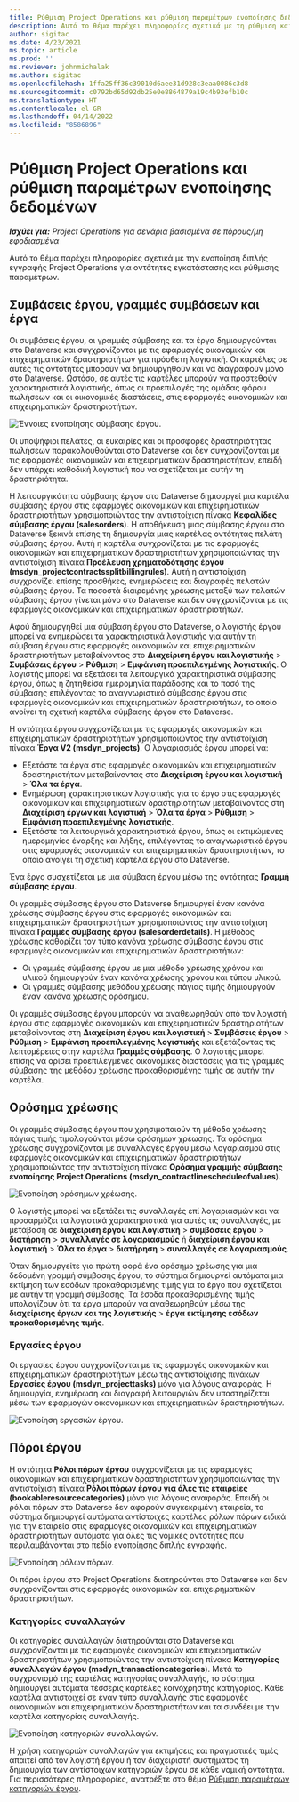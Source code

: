 ```yaml
---
title: Ρύθμιση Project Operations και ρύθμιση παραμέτρων ενοποίησης δεδομένων
description: Αυτό το θέμα παρέχει πληροφορίες σχετικά με τη ρύθμιση και τη ρύθμιση παραμέτρων αντιστοιχίσεων διπλής εγγραφής Project Operations.
author: sigitac
ms.date: 4/23/2021
ms.topic: article
ms.prod: ''
ms.reviewer: johnmichalak
ms.author: sigitac
ms.openlocfilehash: 1ffa25ff36c39010d6aee31d928c3eaa0086c3d8
ms.sourcegitcommit: c0792bd65d92db25e0e8864879a19c4b93efb10c
ms.translationtype: HT
ms.contentlocale: el-GR
ms.lasthandoff: 04/14/2022
ms.locfileid: "8586896"
---
```

# <a name="project-operations-setup-and-configuration-data-integration"></a>Ρύθμιση Project Operations και ρύθμιση παραμέτρων ενοποίησης δεδομένων

_**Ισχύει για:** Project Operations για σενάρια βασισμένα σε πόρους/μη εφοδιασμένα_

Αυτό το θέμα παρέχει πληροφορίες σχετικά με την ενοποίηση διπλής εγγραφής Project Operations για οντότητες εγκατάστασης και ρύθμισης παραμέτρων.

## <a name="project-contracts-contract-lines-and-projects"></a>Συμβάσεις έργου, γραμμές συμβάσεων και έργα

Οι συμβάσεις έργου, οι γραμμές σύμβασης και τα έργα δημιουργούνται στο Dataverse και συγχρονίζονται με τις εφαρμογές οικονομικών και επιχειρηματικών δραστηριοτήτων για πρόσθετη λογιστική. Οι καρτέλες σε αυτές τις οντότητες μπορούν να δημιουργηθούν και να διαγραφούν μόνο στο Dataverse. Ωστόσο, σε αυτές τις καρτέλες μπορούν να προστεθούν χαρακτηριστικά λογιστικής, όπως οι προεπιλογές της ομάδας φόρου πωλήσεων και οι οικονομικές διαστάσεις, στις εφαρμογές οικονομικών και επιχειρηματικών δραστηριοτήτων.

  ![Έννοιες ενοποίησης σύμβασης έργου.](./media/1ProjectContract.jpg)

Οι υποψήφιοι πελάτες, οι ευκαιρίες και οι προσφορές δραστηριότητας πωλήσεων παρακολουθούνται στο Dataverse και δεν συγχρονίζονται με τις εφαρμογές οικονομικών και επιχειρηματικών δραστηριοτήτων, επειδή δεν υπάρχει καθοδική λογιστική που να σχετίζεται με αυτήν τη δραστηριότητα.

Η λειτουργικότητα σύμβασης έργου στο Dataverse δημιουργεί μια καρτέλα σύμβασης έργου στις εφαρμογές οικονομικών και επιχειρηματικών δραστηριοτήτων χρησιμοποιώντας την αντιστοίχιση πίνακα **Κεφαλίδες σύμβασης έργου (salesorders**). Η αποθήκευση μιας σύμβασης έργου στο Dataverse ξεκινά επίσης τη δημιουργία μιας καρτέλας οντότητας πελάτη σύμβασης έργου. Αυτή η καρτέλα συγχρονίζεται με τις εφαρμογές οικονομικών και επιχειρηματικών δραστηριοτήτων χρησιμοποιώντας την αντιστοίχιση πίνακα **Προέλευση χρηματοδότησης έργου (msdyn\_projectcontractssplitbillingrules)**. Αυτή η αντιστοίχιση συγχρονίζει επίσης προσθήκες, ενημερώσεις και διαγραφές πελατών σύμβασης έργου. Τα ποσοστά διαιρεμένης χρέωσης μεταξύ των πελατών σύμβασης έργου γίνεται μόνο στο Dataverse και δεν συγχρονίζονται με τις εφαρμογές οικονομικών και επιχειρηματικών δραστηριοτήτων.

Αφού δημιουργηθεί μια σύμβαση έργου στο Dataverse, ο λογιστής έργου μπορεί να ενημερώσει τα χαρακτηριστικά λογιστικής για αυτήν τη σύμβαση έργου στις εφαρμογές οικονομικών και επιχειρηματικών δραστηριοτήτων μεταβαίνοντας στο **Διαχείριση έργου και λογιστικής** > **Συμβάσεις έργου** > **Ρύθμιση** > **Εμφάνιση προεπιλεγμένης λογιστικής**. Ο λογιστής μπορεί να εξετάσει τα λειτουργικά χαρακτηριστικά σύμβασης έργου, όπως η ζητηθείσα ημερομηνία παράδοσης και το ποσό της σύμβασης επιλέγοντας το αναγνωριστικό σύμβασης έργου στις εφαρμογές οικονομικών και επιχειρηματικών δραστηριοτήτων, το οποίο ανοίγει τη σχετική καρτέλα σύμβασης έργου στο Dataverse.

Η οντότητα έργου συγχρονίζεται με τις εφαρμογές οικονομικών και επιχειρηματικών δραστηριοτήτων χρησιμοποιώντας την αντιστοίχιση πίνακα **Έργα V2 (msdyn\_projects)**. Ο λογαριασμός έργου μπορεί να:

  - Εξετάστε τα έργα στις εφαρμογές οικονομικών και επιχειρηματικών δραστηριοτήτων μεταβαίνοντας στο **Διαχείριση έργου και λογιστική** > **Όλα τα έργα**. 
  - Ενημέρωση χαρακτηριστικών λογιστικής για το έργο στις εφαρμογές οικονομικών και επιχειρηματικών δραστηριοτήτων μεταβαίνοντας στη **Διαχείριση έργων και λογιστική** > **Όλα τα έργα** > **Ρύθμιση** > **Εμφάνιση προεπιλεγμένης λογιστικής**.  
  - Εξετάστε τα λειτουργικά χαρακτηριστικά έργου, όπως οι εκτιμώμενες ημερομηνίες έναρξης και λήξης, επιλέγοντας το αναγνωριστικό έργου στις εφαρμογές οικονομικών και επιχειρηματικών δραστηριοτήτων, το οποίο ανοίγει τη σχετική καρτέλα έργου στο Dataverse.

Ένα έργο συσχετίζεται με μια σύμβαση έργου μέσω της οντότητας **Γραμμή σύμβασης έργου**.

Οι γραμμές σύμβασης έργου στο Dataverse δημιουργεί έναν κανόνα χρέωσης σύμβασης έργου στις εφαρμογές οικονομικών και επιχειρηματικών δραστηριοτήτων χρησιμοποιώντας την αντιστοίχιση πίνακα **Γραμμές σύμβασης έργου (salesorderdetails)**. Η μέθοδος χρέωσης καθορίζει τον τύπο κανόνα χρέωσης σύμβασης έργου στις εφαρμογές οικονομικών και επιχειρηματικών δραστηριοτήτων:

  - Οι γραμμές σύμβασης έργου με μια μέθοδο χρέωσης χρόνου και υλικού δημιουργούν έναν κανόνα χρέωσης χρόνου και τύπου υλικού.
  - Οι γραμμές σύμβασης μεθόδου χρέωσης πάγιας τιμής δημιουργούν έναν κανόνα χρέωσης ορόσημου.

Οι γραμμές σύμβασης έργου μπορούν να αναθεωρηθούν από τον λογιστή έργου στις εφαρμογές οικονομικών και επιχειρηματικών δραστηριοτήτων μεταβαίνοντας στη **Διαχείριση έργου και λογιστική** > **Συμβάσεις έργου** > **Ρύθμιση** > **Εμφάνιση προεπιλεγμένης λογιστικής** και εξετάζοντας τις λεπτομέρειες στην καρτέλα **Γραμμές σύμβασης**. Ο λογιστής μπορεί επίσης να ορίσει προεπιλεγμένες οικονομικές διαστάσεις για τις γραμμές σύμβασης της μεθόδου χρέωσης προκαθορισμένης τιμής σε αυτήν την καρτέλα.

## <a name="billing-milestones"></a>Ορόσημα χρέωσης

Οι γραμμές σύμβασης έργου που χρησιμοποιούν τη μέθοδο χρέωσης πάγιας τιμής τιμολογούνται μέσω ορόσημων χρέωσης. Τα ορόσημα χρέωσης συγχρονίζονται με συναλλαγές έργου μέσω λογαριασμού στις εφαρμογές οικονομικών και επιχειρηματικών δραστηριοτήτων χρησιμοποιώντας την αντιστοίχιση πίνακα **Ορόσημα γραμμής σύμβασης ενοποίησης Project Operations (msdyn\_contractlinescheduleofvalues**).

  ![Ενοποίηση ορόσημων χρέωσης.](./media/2Milestones.jpg)

Ο λογιστής μπορεί να εξετάζει τις συναλλαγές επί λογαριασμών και να προσαρμόζει τα λογιστικά χαρακτηριστικά για αυτές τις συναλλαγές, με μετάβαση σε **διαχείριση έργου και λογιστική** > **συμβάσεις έργου** > **διατήρηση** > **συναλλαγές σε λογαριασμούς** ή **διαχείριση έργου και λογιστική** > **Όλα τα έργα** > **διατήρηση** > **συναλλαγές σε λογαριασμούς**.

Όταν δημιουργείτε για πρώτη φορά ένα ορόσημο χρέωσης για μια δεδομένη γραμμή σύμβασης έργου, το σύστημα δημιουργεί αυτόματα μια εκτίμηση των εσόδων προκαθορισμένης τιμής για το έργο που σχετίζεται με αυτήν τη γραμμή σύμβασης. Τα έσοδα προκαθορισμένης τιμής υπολογίζουν ότι τα έργα μπορούν να αναθεωρηθούν μέσω της **διαχείρισης έργων και της λογιστικής** > **έργα εκτίμησης εσόδων προκαθορισμένης τιμής**.

### <a name="project-tasks"></a>Εργασίες έργου

Οι εργασίες έργου συγχρονίζονται με τις εφαρμογές οικονομικών και επιχειρηματικών δραστηριοτήτων μέσω της αντιστοίχισης πινάκων **Εργασίες έργου (msdyn\_projecttasks)** μόνο για λόγους αναφοράς. Η δημιουργία, ενημέρωση και διαγραφή λειτουργιών δεν υποστηρίζεται μέσω των εφαρμογών οικονομικών και επιχειρηματικών δραστηριοτήτων.

  ![Ενοποίηση εργασιών έργου.](./media/3Tasks.jpg)

## <a name="project-resources"></a>Πόροι έργου

Η οντότητα **Ρόλοι πόρων έργου** συγχρονίζεται με τις εφαρμογές οικονομικών και επιχειρηματικών δραστηριοτήτων χρησιμοποιώντας την αντιστοίχιση πίνακα **Ρόλοι πόρων έργου για όλες τις εταιρείες (bookableresourcecategories)** μόνο για λόγους αναφοράς. Επειδή οι ρόλοι πόρων στο Dataverse δεν αφορούν συγκεκριμένη εταιρεία, το σύστημα δημιουργεί αυτόματα αντίστοιχες καρτέλες ρόλων πόρων ειδικά για την εταιρεία στις εφαρμογές οικονομικών και επιχειρηματικών δραστηριοτήτων αυτόματα για όλες τις νομικές οντότητες που περιλαμβάνονται στο πεδίο ενοποίησης διπλής εγγραφής.

![Ενοποίηση ρόλων πόρων.](./media/5Resources.jpg)

Οι πόροι έργου στο Project Operations διατηρούνται στο Dataverse και δεν συγχρονίζονται στις εφαρμογές οικονομικών και επιχειρηματικών δραστηριοτήτων.

### <a name="transaction-categories"></a>Κατηγορίες συναλλαγών

Οι κατηγορίες συναλλαγών διατηρούνται στο Dataverse και συγχρονίζονται με τις εφαρμογές οικονομικών και επιχειρηματικών δραστηριοτήτων χρησιμοποιώντας την αντιστοίχιση πίνακα **Κατηγορίες συναλλαγών έργου (msdyn\_transactioncategories**). Μετά το συγχρονισμό της καρτέλας κατηγορίας συναλλαγής, το σύστημα δημιουργεί αυτόματα τέσσερις καρτέλες κοινόχρηστης κατηγορίας. Κάθε καρτέλα αντιστοιχεί σε έναν τύπο συναλλαγής στις εφαρμογές οικονομικών και επιχειρηματικών δραστηριοτήτων και τα συνδέει με την καρτέλα κατηγορίας συναλλαγής.

![Ενοποίηση κατηγοριών συναλλαγών.](./media/4TransactionCategories.jpg)

Η χρήση κατηγοριών συναλλαγών για εκτιμήσεις και πραγματικές τιμές απαιτεί από τον λογιστή έργου ή τον διαχειριστή συστήματος τη δημιουργία των αντίστοιχων κατηγοριών έργου σε κάθε νομική οντότητα. Για περισσότερες πληροφορίες, ανατρέξτε στο θέμα [Ρύθμιση παραμέτρων κατηγοριών έργου](../project-accounting/configure-project-categories.md).
